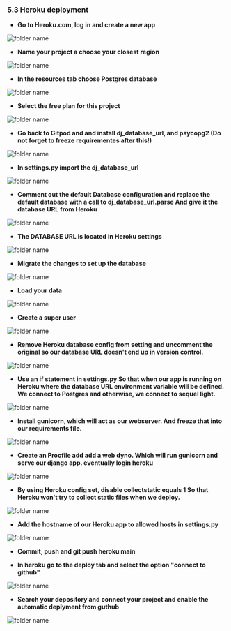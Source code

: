 ### 5.3 **Heroku deployment**
- **Go to Heroku.com, log in and create a new app**

![folder name](/Readme_images/1-create-app.JPG)

- **Name your project a choose your closest region**

![folder name](/Readme_images/2-nameapp.JPG)

- **In the resources tab choose Postgres database** 

![folder name](/Readme_images/3-postgres.JPG)

- **Select  the free plan for this project** 

![folder name](/Readme_images/4-free-version.JPG)

- **Go back to Gitpod and and install dj_database_url, and psycopg2 (Do not forget to freeze requirementes after this!)** 

![folder name](/Readme_images/5-install-psycopg2-binary.jpg)

- **In settings.py import the dj_database_url** 

![folder name](/Readme_images/6_import_database.JPG)

- **Comment out the default Database configuration and replace the default database with a call to dj_database_url.parse
And give it the database URL from Heroku** 

![folder name](/Readme_images/7-Database.JPG)

- **The  DATABASE URL is located in Heroku settings** 

![folder name](/Readme_images/8-database_url_key.JPG)

- **Migrate the changes to set up the database** 

![folder name](/Readme_images/9-migrations.JPG)

- **Load your data** 

![folder name](/Readme_images/10-loaddata.JPG)


- **Create a super user** 

![folder name](/Readme_images/11-superuser.JPG)

- **Remove Heroku database config from setting and uncomment the original so our database URL doesn't end up in version control.** 

![folder name](/Readme_images/12-data-remove.JPG)

- **Use an if statement in settings.py So that when our app is running on Heroku where the database URL environment variable will be defined. We connect to Postgres and otherwise, we connect to sequel light.** 

![folder name](/Readme_images/13-data-if-stament.JPG)

- **Install gunicorn, which will act as our webserver.
And freeze that into our requirements file.** 

![folder name](/Readme_images/14-gunicorn-n-freeze.JPG)

- **Create an Procfile add add a web dyno.
Which will run gunicorn and serve our django app. eventually login heroku** 

![folder name](/Readme_images/15-procfile.JPG)

- **By using Heroku config set, disable collectstatic equals 1
So that Heroku won't try to collect static files when we deploy.** 

![folder name](/Readme_images/16-disabel-collecstatic.JPG)

- **Add the hostname of our Heroku app to allowed hosts in settings.py** 

![folder name](/Readme_images/17-Allowed-HOST.JPG)

- **Commit, push and git push heroku main**

- **In heroku go to the deploy tab and select the option "connect to github"** 

![folder name](/Readme_images/18-connect-heroku.JPG)

- **Search your depository and connect your project and enable the automatic deplyment from guthub** 

![folder name](/Readme_images/19-automatic-deploy.JPG)